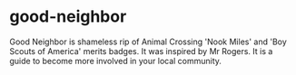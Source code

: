 # good-neighbor
Good Neighbor is shameless rip of Animal Crossing 'Nook Miles' and 'Boy Scouts of America' merits badges.  It was inspired by Mr Rogers. It is a guide to become more involved in your local community.
